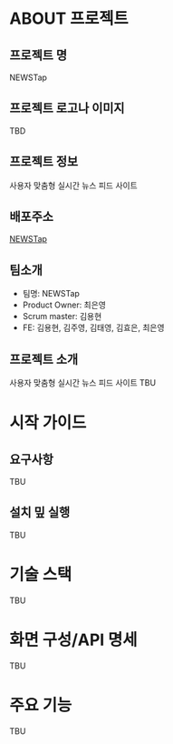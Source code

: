 # ABOUT 프로젝트

## 프로젝트 명

NEWSTap

## 프로젝트 로고나 이미지

TBD

## 프로젝트 정보

사용자 맞춤형 실시간 뉴스 피드 사이트

## 배포주소

[NEWSTap](https://newstap.netlify.app)

## 팀소개

- 팀명: NEWSTap
- Product Owner: 최은영
- Scrum master: 김용현
- FE: 김용현, 김주영, 김태영, 김효은, 최은영

## 프로젝트 소개

사용자 맞춤형 실시간 뉴스 피드 사이트
TBU

# 시작 가이드

## 요구사항

TBU

## 설치 밒 실행

TBU

# 기술 스택

TBU

# 화면 구성/API 명세

TBU

# 주요 기능

TBU
